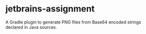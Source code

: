 # jetbrains-assignment

A Gradle plugin to generate PNG files from Base64 encoded strings declared in Java sources.
